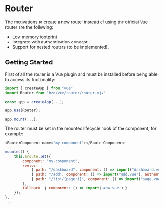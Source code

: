 # Router

The motivations to create a new router instead of using the official Vue router are the following:

- Low memory footprint
- Integrate wtih authentication concept.
- Support for nested routers (to be implemented).

## Getting Started

First of all the router is a Vue plugin and must be installed before being able to access its fuctionality:

```js
import { createApp } from "vue"
import Router from "bzd/vue/router/router.mjs"

const app = createApp(...);

app.use(Router);

app.mount(...);
```

The router must be set in the mounted lifecycle hook of the component, for example:

```js
<RouterComponent name="my-component"></RouterComponent>
...
mounted() {
	this.$route.set({
		component: "my-component",
		routes: [
			{ path: "/dashboard", component: () => import("dashboard.vue") },
			{ path: "/add", component: () => import("add.vue"), authentication: true },
			{ path: "/list/{page:i}", component: () => import("page.vue"), authentication: ["scope1"] }
		],
		fallback: { component: () => import("404.vue") }
	});
},
...
```

